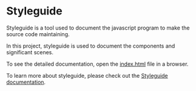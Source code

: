 # Styleguide

Styleguide is a tool used to document the javascript program to make the source code maintaining.

In this project, styleguide is used to document the components and significant scenes.



To see the detailed documentation, open the [index.html](https://github.com/team10nb/i-can-sort/blob/main/styleguide/index.html) file in a browser.

To learn more about styleguide, please check out the [Styleguide documentation](https://hugeinc.github.io/styleguide/).





